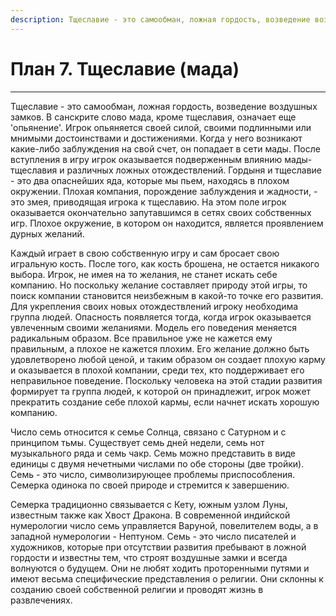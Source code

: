 ```yaml
---
description: Тщеславие - это самообман, ложная гордость, возведение воздушных замков. В санскрите слово мада, кроме тщеславия, означает еще 'опьянение'.
---
```

# План  7. Тщеславие (мада)


---
Тщеславие - это самообман, ложная гордость, возведение воздушных замков. В санскрите слово мада, кроме тщеславия, означает еще 'опьянение'. Игрок опьяняется своей силой, своими подлинными или мнимыми достоинствами и достижениями. Когда у него возникают какие-либо заблуждения на свой счет, он попадает в сети мады. После вступления в игру игрок оказывается подверженным влиянию мады-тщеславия и различных ложных отождествлений. Гордыня и тщеславие - это два опаснейших яда, которые мы пьем, находясь в плохом окружении. Плохая компания, порождение заблуждения и жадности, - это змея, приводящая игрока к тщеславию. На этом поле игрок оказывается окончательно запутавшимся в сетях своих собственных игр. Плохое окружение, в котором он находится, является проявлением дурных желаний. 

Каждый играет в свою собственную игру и сам бросает свою игральную кость. После того, как кость брошена, не остается никакого выбора. Игрок, не имея на то желания, не станет искать себе компанию. Но поскольку желание составляет природу этой игры, то поиск компании становится неизбежным в какой-то точке его развития. Для укрепления своих новых отождествлений игроку необходима группа людей. Опасность появляется тогда, когда игрок оказывается увлеченным своими желаниями. Модель его поведения меняется радикальным образом. Все правильное уже не кажется ему правильным, а плохое не кажется плохим. Его желание должно быть удовлетворено любой ценой, и таким образом он создает плохую карму и оказывается в плохой компании, среди тех, кто поддерживает его неправильное поведение. Поскольку человека на этой стадии развития формирует та группа людей, к которой он принадлежит, игрок может прекратить создание себе плохой кармы, если начнет искать хорошую компанию. 

Число семь относится к семье Солнца, связано с Сатурном и с принципом тьмы. Существует семь дней недели, семь нот музыкального ряда и семь чакр. Семь можно представить в виде единицы с двумя нечетными числами по обе стороны (две тройки). Семь - это число, символизирующее проблемы приспособления. Семерка одинока по своей природе и стремится к завершению. 

Семерка традиционно связывается с Кету, южным узлом Луны, известным также как Хвост Дракона. В современной индийской нумерологии число семь управляется Варуной, повелителем воды, а в западной нумерологии - Нептуном. Семь - это число писателей и художников, которые при отсутствии развития пребывают в ложной гордости и известны тем, что строят воздушные замки и всегда волнуются о будущем. Они не любят ходить проторенными путями и имеют весьма специфические представления о религии. Они склонны к созданию своей собственной религии и проводят жизнь в развлечениях.
